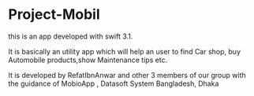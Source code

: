 # Project-Mobil

this is an app developed with swift 3.1.

It is basically an utility app which will help an user to find Car shop, buy Automobile products,show  Maintenance tips etc.

It is developed by RefatIbnAnwar and other 3 members of our group with the guidance of MobioApp , Datasoft System Bangladesh, Dhaka

